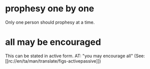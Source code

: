 # prophesy one by one

Only one person should prophesy at a time.

# all may be encouraged

This can be stated in active form. AT: "you may encourage all" (See: [[rc://en/ta/man/translate/figs-activepassive]])

